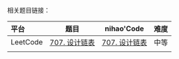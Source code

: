 

相关题目链接：

| 平台     | 题目                                                         | nihao'Code                                                   | 难度 |
| :------- | ------------------------------------------------------------ | ------------------------------------------------------------ | ---- |
| LeetCode | [707. 设计链表](https://leetcode.cn/problems/design-linked-list/) | [707. 设计链表](https://github.com/xuhaodong1/nihao_algorithm_notes/blob/b6e0674a6f7c5bda9be11aa191e312fe45361a26/LeetCode/ModelDesign.swift#L1337-L1396) | 中等 |
|          |                                                              |                                                              |      |

